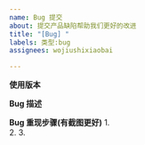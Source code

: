 ```yaml
---
name: Bug 提交
about: 提交产品缺陷帮助我们更好的改进
title: "[Bug] "
labels: 类型:bug
assignees: wojiushixiaobai

---
```


**使用版本**


**Bug 描述**


**Bug 重现步骤(有截图更好)**
1.  
2. 
3. 
